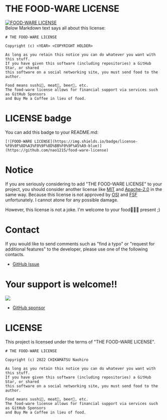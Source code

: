 # THE FOOD-WARE LICENSE
[![FOOD-WARE LICENSE](https://img.shields.io/badge/license-%F0%9F%8D%A3%F0%9F%8D%BB%F0%9F%A5%A9-blue)](https://github.com/nao1215/food-ware-license)  
Below Markdown text says all about this license:
```
# THE FOOD-WARE LICENSE

Copyright (c) <YEAR> <COPYRIGHT HOLDER>

As long as you retain this notice you can do whatever you want with this stuff.
If you have given this software (including repositories) a GitHub Star, or shared
this software on a social networking site, you must send food to the author.

Food means sushi🍣, meat🥩, beer🍻, etc.
The food-ware license allows for financial support via services such as GitHub Sponsors
and Buy Me a Coffee in lieu of food.
```

# LICENSE badge
You can add this badge to your README.md:
```
[![FOOD-WARE LICENSE](https://img.shields.io/badge/license-%F0%9F%8D%A3%F0%9F%8D%BB%F0%9F%A5%A9-blue)](https://github.com/nao1215/food-ware-license)
```

# Notice
If you are seriously considering to add "THE FOOD-WARE LICENSE" to your project, you should consider another license like [MIT](https://opensource.org/licenses/MIT) and [Apache-2.0](https://opensource.org/licenses/Apache-2.0) in the same way. Because this license is not approved by [OSI](https://opensource.org/) and [FSF](https://www.fsf.org/) unfortunately. I cannot atone for any possible damage.

However, this license is not a joke. I'm welcome to your food🍣🍻🥩 present ;)

# Contact 
If you would like to send comments such as "find a typo" or "request for additional features" to the developer, please use one of the following contacts.
- [GitHub Issue](https://github.com/nao1215/food-ware-license/issues)

# Your support is welcome!!
<a href="https://www.buymeacoffee.com/nao1215"><img src="https://img.buymeacoffee.com/button-api/?text=Buy me a coffee&emoji=&slug=nao1215&button_colour=FFDD00&font_colour=000000&font_family=Cookie&outline_colour=000000&coffee_colour=ffffff" /></a>

- [GitHub sponsor](https://github.com/sponsors/nao1215)

# LICENSE
This project is licensed under the terms of "THE FOOD-WARE LICENSE".
```
# THE FOOD-WARE LICENSE

Copyright (c) 2022 CHIKAMATSU Naohiro

As long as you retain this notice you can do whatever you want with this stuff.
If you have given this software (including repositories) a GitHub Star, or shared
this software on a social networking site, you must send food to the author.

Food means sushi🍣, meat🥩, beer🍻, etc.
The food-ware license allows for financial support via services such as GitHub Sponsors
and Buy Me a Coffee in lieu of food.
```
